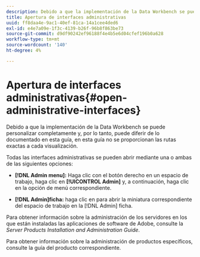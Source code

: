 ```yaml
---
description: Debido a que la implementación de la Data Workbench se puede personalizar completamente y, por lo tanto, puede diferir de lo documentado en esta guía, en esta guía no se proporcionan las rutas exactas a cada visualización.
title: Apertura de interfaces administrativas
uuid: ff8daa4e-9ac1-40ef-81ca-14a1cee4ded6
exl-id: e4e7a09e-1f3c-4139-b26f-96b8f863be73
source-git-commit: d9df90242ef96188f4e4b5e6d04cfef196b0a628
workflow-type: tm+mt
source-wordcount: '140'
ht-degree: 4%

---
```


# Apertura de interfaces administrativas{#open-administrative-interfaces}

Debido a que la implementación de la Data Workbench se puede personalizar completamente y, por lo tanto, puede diferir de lo documentado en esta guía, en esta guía no se proporcionan las rutas exactas a cada visualización.

Todas las interfaces administrativas se pueden abrir mediante una o ambas de las siguientes opciones:

* **[!DNL Admin menu]:** Haga clic con el botón derecho en un espacio de trabajo, haga clic en  **[!UICONTROL Admin]** y, a continuación, haga clic en la opción de menú correspondiente.

* **[!DNL Admin]ficha:** haga clic en para abrir la miniatura correspondiente del espacio de trabajo en la  [!DNL Admin] ficha.

Para obtener información sobre la administración de los servidores en los que están instaladas las aplicaciones de software de Adobe, consulte la *Server Products Installation and Administration Guide*.

Para obtener información sobre la administración de productos específicos, consulte la guía del producto correspondiente.
